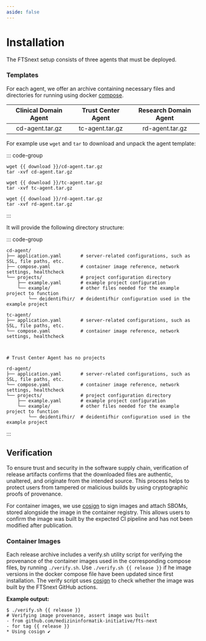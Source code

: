 ```yaml
---
aside: false
---
```


<script setup lang="ts">
  const release = import.meta.env.VITE_LATEST_RELEASE;
  const download = 'https://github.com/medizininformatik-initiative/fts-next/releases/download/' + release;
</script>

# Installation

The FTSnext setup consists of three agents that must be deployed.

### Templates

For each agent, we offer an archive containing necessary files and directories for running using
docker [compose][compose].

|                   Clinical Domain Agent                    |                     Trust Center Agent                     |                   Research Domain Agent                    |
|:----------------------------------------------------------:|:----------------------------------------------------------:|:----------------------------------------------------------:|
| <a :href="download+'/cd-agent.tar.gz'">cd-agent.tar.gz</a> | <a :href="download+'/tc-agent.tar.gz'">tc-agent.tar.gz</a> | <a :href="download+'/rd-agent.tar.gz'">rd-agent.tar.gz</a> |

For example use `wget` and `tar` to download and unpack the agent template:

::: code-group

```shell-vue [CD Agent]
wget {{ download }}/cd-agent.tar.gz
tar -xvf cd-agent.tar.gz
```

```shell-vue [TC Agent]
wget {{ download }}/tc-agent.tar.gz
tar -xvf tc-agent.tar.gz
```

```shell-vue [RD Agent]
wget {{ download }}/rd-agent.tar.gz
tar -xvf rd-agent.tar.gz
```

:::

It will provide the following directory structure:

::: code-group

```shell [CD Agent]
cd-agent/
├── application.yaml       # server-related configurations, such as SSL, file paths, etc.
├── compose.yaml           # container image reference, network settings, healthcheck
└── projects/              # project configuration directory
    ├── example.yaml       # example project configuration  
    └── example/           # other files needed for the example project to function
        └── deidentifhir/  # deidentifhir configuration used in the example project
```

```shell [TC Agent]
tc-agent/
├── application.yaml       # server-related configurations, such as SSL, file paths, etc.
└── compose.yaml           # container image reference, network settings, healthcheck



# Trust Center Agent has no projects
```

```shell [RD Agent]
rd-agent/
├── application.yaml       # server-related configurations, such as SSL, file paths, etc.
└── compose.yaml           # container image reference, network settings, healthcheck
└── projects/              # project configuration directory
    ├── example.yaml       # example project configuration  
    └── example/           # other files needed for the example project to function
        └── deidentifhir/  # deidentifhir configuration used in the example project
```

:::

## Verification <Badge type="warning" text="Since 5.3" />

To ensure trust and security in the software supply chain, verification of release artifacts
confirms that the downloaded files are authentic, unaltered, and originate from the intended source.
This process helps to protect users from tampered or malicious builds by using cryptographic proofs
of provenance.

For container images, we use [cosign][cosign] to sign images and attach SBOMs, stored alongside the
image in the container registry. This allows users to confirm the image was built by the expected CI
pipeline
and has not been modified after publication.

### Container Images

Each release archive includes a verify.sh utility script for verifying the provenance of the
container images used in the corresponding compose files, by running `./verify.sh`. Use
`./verify.sh {{ release }}` if he image versions in the docker compose file have been updated since
first installation. The verify script uses [cosign][cosign-cli] to check whether the image was built
by the FTSnext GitHub actions.

**Example output:**

```-vue
$ ./verify.sh {{ release }}
# Verifying image provenance, assert image was built 
- from github.com/medizininformatik-initiative/fts-next 
- for tag {{ release }}
* Using cosign ✔ 
```

[compose]: https://docs.docker.com/compose/

[cosign]: https://docs.sigstore.dev/cosign/signing/overview/

[cosign-cli]: https://docs.sigstore.dev/cosign/system_config/installation/